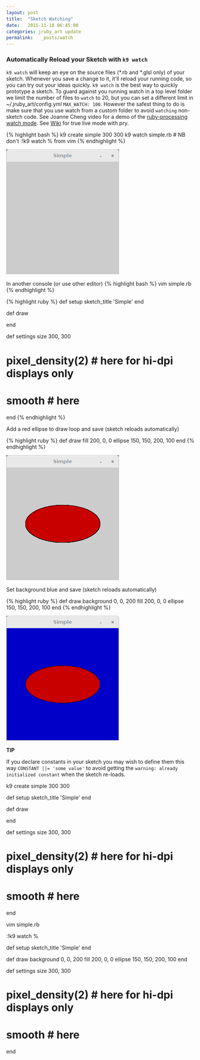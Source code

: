 ```yaml
---
layout: post
title:  "Sketch Watching"
date:   2015-11-18 06:45:00
categories: jruby_art update
permalink:   _posts/watch
---
```


### Automatically Reload your Sketch with `k9 watch`

`k9 watch` will keep an eye on the source files (*.rb and *.glsl only) of your sketch. Whenever you save a change to it, it'll reload your running code, so you can try out your ideas quickly. `k9 watch` is the best way to quickly prototype a sketch. To guard against you running watch in a top level folder we limit the number of files to `watch` to 20, but you can set a different limit in ~/.jruby_art/config.yml `MAX_WATCH: 100`. However the safest thing to do is make sure that you use watch from a custom folder to avoid `watching` non-sketch code. See Joanne Cheng video for a demo of the [ruby-processing watch mode][video].  See [Wiki][wiki] for true live mode with pry.

{% highlight bash %}
k9 create simple 300 300
k9 watch simple.rb # NB don't :!k9 watch % from vim 
{% endhighlight %}

<img src="/assets/simple.png" />

In another console (or use other editor)
{% highlight bash %}
vim simple.rb
{% endhighlight %}

{% highlight ruby %}
def setup
  sketch_title 'Simple'
end

def draw

end

def settings
  size 300, 300
  # pixel_density(2) # here for hi-dpi displays only
  # smooth # here
end
{% endhighlight %}

Add a red ellipse to draw loop and save (sketch reloads automatically)

{% highlight ruby %}
def draw
  fill 200, 0, 0
  ellipse 150, 150, 200, 100
end
{% endhighlight %}

<img src="/assets/simple0.png" />

Set background blue and save (sketch reloads automatically)

{% highlight ruby %}
def draw
  background 0, 0, 200
  fill 200, 0, 0
  ellipse 150, 150, 200, 100
end
{% endhighlight %}

<img src="/assets/simple1.png" />

__TIP__

If you declare constants in your sketch you may wish to define them this way `CONSTANT ||= 'some value'` to avoid getting the `warning: already initialized constant` when the sketch re-loads.



[video]:https://vimeo.com/88994050
[wiki]:https://github.com/ruby-processing/JRubyArt/wiki/Live-Coding


k9 create simple 300 300

def setup
  sketch_title 'Simple'
end

def draw

end

def settings
  size 300, 300
  # pixel_density(2) # here for hi-dpi displays only
  # smooth # here
end

vim simple.rb

:!k9 watch %

def setup
  sketch_title 'Simple'
end

def draw
  background 0, 0, 200
  fill 200, 0, 0
  ellipse 150, 150, 200, 100
end

def settings
  size 300, 300
  # pixel_density(2) # here for hi-dpi displays only
  # smooth # here
end



